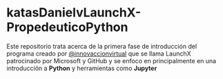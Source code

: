 # katasDanielvLaunchX-PropedeuticoPython


Este repositorio trata acerca de la primera fase de introducción del programa creado por [@innovaccionvirtual](https://www.instagram.com/innovaccionvirtual/) que se llama LaunchX patrocinado por Microsoft y GitHub y se enfoco en principalmente en una introducción a **Python** y herramientas como **Jupyter**
